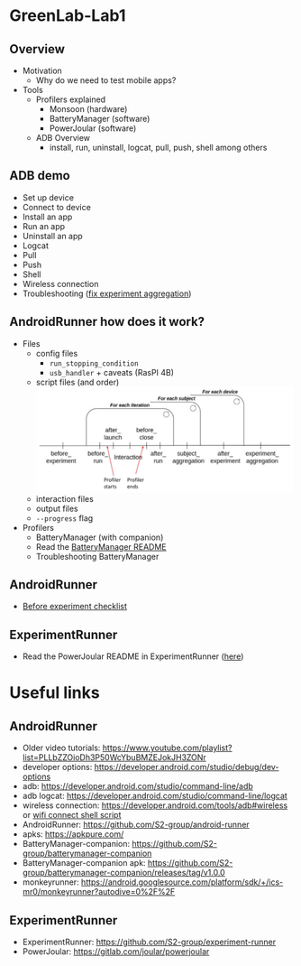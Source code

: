 # GreenLab-Lab1
## Overview
* Motivation
    * Why do we need to test mobile apps?
* Tools
    * Profilers explained
        * Monsoon (hardware)
        * BatteryManager (software)
        * PowerJoular (software)
    * ADB Overview
        * install, run, uninstall, logcat, pull, push, shell among others

## ADB demo
* Set up device
* Connect to device
* Install an app
* Run an app
* Uninstall an app
* Logcat
* Pull
* Push
* Shell
* Wireless connection
* Troubleshooting ([fix experiment aggregation](./resources/fix_experiment_aggregation.py))

## AndroidRunner how does it work?
* Files
    * config files
        * `run_stopping_condition`
        * `usb_handler` + caveats (RasPI 4B)
    * script files (and order)
    ![AndroidRunner scripts order](./resources/AndroidRunner_scripts_order.png)
    * interaction files
    * output files
    * `--progress` flag
* Profilers
    * BatteryManager (with companion)
    * Read the [BatteryManager README](https://github.com/S2-group/android-runner/tree/master/AndroidRunner/Plugins/batterymanager#readme)
    * Troubleshooting BatteryManager

## AndroidRunner
* [Before experiment checklist](./resources/android_exeriment_checklist.md)

## ExperimentRunner
* Read the PowerJoular README in ExperimentRunner ([here](https://github.com/S2-group/experiment-runner/tree/master/examples/linux-powerjoular-profiling))



# Useful links
## AndroidRunner
- Older video tutorials: https://www.youtube.com/playlist?list=PLLbZZOioDh3P50WcYbuBMZEJokJH3ZONr
- developer options: https://developer.android.com/studio/debug/dev-options
- adb: https://developer.android.com/studio/command-line/adb
- adb logcat: https://developer.android.com/studio/command-line/logcat
- wireless connection: https://developer.android.com/tools/adb#wireless or [wifi connect shell script](./resources/adb_connect_wifi.sh)
- AndroidRunner: https://github.com/S2-group/android-runner
- apks: https://apkpure.com/
- BatteryManager-companion: https://github.com/S2-group/batterymanager-companion
- BatteryManager-companion apk: https://github.com/S2-group/batterymanager-companion/releases/tag/v1.0.0
- monkeyrunner: https://android.googlesource.com/platform/sdk/+/ics-mr0/monkeyrunner?autodive=0%2F%2F

## ExperimentRunner
- ExperimentRunner: https://github.com/S2-group/experiment-runner
- PowerJoular: https://gitlab.com/joular/powerjoular
